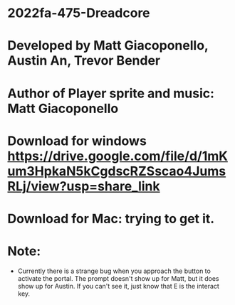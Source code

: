 # 2022fa-475-Dreadcore


# Developed by Matt Giacoponello, Austin An, Trevor Bender

# Author of Player sprite and music: Matt Giacoponello



# Download for windows https://drive.google.com/file/d/1mKum3HpkaN5kCgdscRZSscao4JumsRLj/view?usp=share_link
# Download for Mac: trying to get it. 

# Note:
- Currently there is a strange bug when you approach the button to activate the portal. The prompt doesn't show up for Matt, but it does show up for Austin. If you can't see it, just know that E is the interact key.
